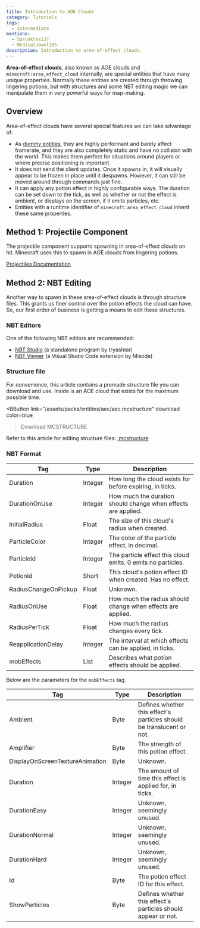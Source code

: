 ```yaml
---
title: Introduction to AOE Clouds
category: Tutorials
tags:	
  - intermediate
mentions:
  - Sprunkles137
  - MedicalJewel105
description: Introduction to area-of-effect clouds.
---
```


**Area-of-effect clouds**, also known as AOE clouds and `minecraft:area_effect_cloud` internally, are special entities that have many unique properties. Normally these entities are created through throwing lingering potions, but with structures and some NBT editing magic we can manipulate them in very powerful ways for map-making.

## Overview

Area-of-effect clouds have several special features we can take advantage of:

- As [dummy entities](/entities/dummy-entities), they are highly performant and barely affect framerate, and they are also completely static and have no collision with the world. This makes them perfect for situations around players or where precise positioning is important.
- It does not send the client updates. Once it spawns in, it will visually appear to be frozen in place until it despawns. However, it can still be moved around through commands just fine.
- It can apply any potion effect in highly configurable ways. The duration can be set down to the tick, as well as whether or not the effect is ambient, or displays on the screen, if it emits particles, etc.
- Entities with a runtime identifier of `minecraft:area_effect_cloud` inherit these same properties.

## Method 1: Projectile Component

The projectile component supports spawning in area-of-effect clouds on hit. Minecraft uses this to spawn in AOE clouds from lingering potions.

[Projectiles Documentation](/entities/projectiles#spawn-aoe-cloud)

## Method 2: NBT Editing

Another way to spawn in these area-of-effect clouds is through structure files. This grants us finer control over the potion effects the cloud can have. So, our first order of business is getting a means to edit these structures.

### NBT Editors

One of the following NBT editors are recommended:

-   [NBT Studio](https://github.com/tryashtar/nbt-studio) (a standalone program by tryashtar)
-   [NBT Viewer](https://marketplace.visualstudio.com/items?itemName=Misodee.vscode-nbt) (a Visual Studio Code extension by Misode)

### Structure file

For convenience, this article contains a premade structure file you can download and use. Inside is an AOE cloud that exists for the maximum possible time.

<BButton
  link="/assets/packs/entities/aec/aec.mcstructure" download
  color=blue
>Download MCSTRUCTURE</BButton>

Refer to this article for editing structure files: [.mcstructure](/nbt/mcstructure)

### NBT Format

| Tag                  | Type    | Description                                                   |
|----------------------|---------|---------------------------------------------------------------|
| Duration             | Integer | How long the cloud exists for before expiring, in ticks.      |
| DurationOnUse        | Integer | How much the duration should change when effects are applied. |
| InitialRadius        | Float   | The size of this cloud's radius when created.                 |
| ParticleColor        | Integer | The color of the particle effect, in decimal.                 |
| ParticleId           | Integer | The particle effect this cloud emits. 0 emits no particles.   |
| PotionId             | Short   | This cloud's potion effect ID when created. Has no effect.    |
| RadiusChangeOnPickup | Float   | Unknown.                                                      |
| RadiusOnUse          | Float   | How much the radius should change when effects are applied.   |
| RadiusPerTick        | Float   | How much the radius changes every tick.                       |
| ReapplicationDelay   | Integer | The interval at which effects can be applied, in ticks.       |
| mobEffects           | List    | Describes what potion effects should be applied.              |

Below are the parameters for the `mobEffects` tag.

| Tag                             | Type    | Description                                                           |
|---------------------------------|---------|-----------------------------------------------------------------------|
| Ambient                         | Byte    | Defines whether this effect's particles should be translucent or not. |
| Amplifier                       | Byte    | The strength of this potion effect.                                   |
| DisplayOnScreenTextureAnimation | Byte    | Unknown.                                                              |
| Duration                        | Integer | The amount of time this effect is applied for, in ticks.              |
| DurationEasy                    | Integer | Unknown, seemingly unused.                                            |
| DurationNormal                  | Integer | Unknown, seemingly unused.                                            |
| DurationHard                    | Integer | Unknown, seemingly unused.                                            |
| Id                              | Byte    | The potion effect ID for this effect.                                 |
| ShowParticles                   | Byte    | Defines whether this effect's particles should appear or not.         |
